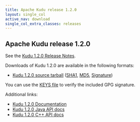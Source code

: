 ```yaml
---
title: Apache Kudu release 1.2.0
layout: single_col
active_nav: download
single_col_extra_classes: releases
---
```


<!--

Licensed to the Apache Software Foundation (ASF) under one
or more contributor license agreements.  See the NOTICE file
distributed with this work for additional information
regarding copyright ownership.  The ASF licenses this file
to you under the Apache License, Version 2.0 (the
"License"); you may not use this file except in compliance
with the License.  You may obtain a copy of the License at

  http://www.apache.org/licenses/LICENSE-2.0

Unless required by applicable law or agreed to in writing,
software distributed under the License is distributed on an
"AS IS" BASIS, WITHOUT WARRANTIES OR CONDITIONS OF ANY
KIND, either express or implied.  See the License for the
specific language governing permissions and limitations
under the License.

-->

## Apache Kudu release 1.2.0

See the [Kudu 1.2.0 Release Notes](docs/release_notes.html).

Downloads of Kudu 1.2.0 are available in the following formats:

* [Kudu 1.2.0 source tarball](http://www.apache.org/closer.cgi?filename=kudu/1.2.0/apache-kudu-1.2.0.tar.gz&action=download)
  ([SHA1](https://www.apache.org/dist/kudu/1.2.0/apache-kudu-1.2.0.tar.gz.sha),
  [MD5](https://www.apache.org/dist/kudu/1.2.0/apache-kudu-1.2.0.tar.gz.md5),
  [Signature](https://www.apache.org/dist/kudu/1.2.0/apache-kudu-1.2.0.tar.gz.asc))

You can use the [KEYS file](https://www.apache.org/dist/kudu/KEYS) to verify the included GPG signature.

Additional links:

* [Kudu 1.2.0 Documentation](docs/)
* [Kudu 1.2.0 Java API docs](apidocs/)
* [Kudu 1.2.0 C++ API docs](cpp-client-api/)
